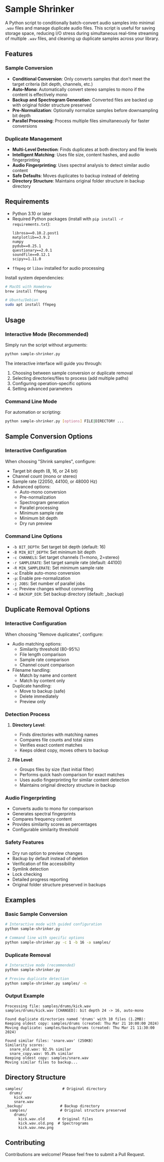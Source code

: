 # Sample Shrinker

A Python script to conditionally batch-convert audio samples into minimal `.wav` files and manage duplicate audio files. This script is useful for saving storage space, reducing I/O stress during simultaneous real-time streaming of multiple `.wav` files, and cleaning up duplicate samples across your library.

## Features

### Sample Conversion
- **Conditional Conversion**: Only converts samples that don't meet the target criteria (bit depth, channels, etc.)
- **Auto-Mono**: Automatically convert stereo samples to mono if the content is effectively mono
- **Backup and Spectrogram Generation**: Converted files are backed up with original folder structure preserved
- **Pre-Normalization**: Optionally normalize samples before downsampling bit depth
- **Parallel Processing**: Process multiple files simultaneously for faster conversions

### Duplicate Management
- **Multi-Level Detection**: Finds duplicates at both directory and file levels
- **Intelligent Matching**: Uses file size, content hashes, and audio fingerprinting
- **Audio Fingerprinting**: Uses spectral analysis to detect similar audio content
- **Safe Defaults**: Moves duplicates to backup instead of deleting
- **Directory Structure**: Maintains original folder structure in backup directory

## Requirements

- Python 3.10 or later
- Required Python packages (install with `pip install -r requirements.txt`):
  ```
  librosa==0.10.2.post1
  matplotlib==3.9.2
  numpy
  pydub==0.25.1
  questionary==2.0.1
  soundfile==0.12.1
  scipy>=1.11.0
  ```
- `ffmpeg` or `libav` installed for audio processing

Install system dependencies:
```bash
# MacOS with Homebrew
brew install ffmpeg

# Ubuntu/Debian
sudo apt install ffmpeg
```

## Usage

### Interactive Mode (Recommended)
Simply run the script without arguments:
```bash
python sample-shrinker.py
```

The interactive interface will guide you through:
1. Choosing between sample conversion or duplicate removal
2. Selecting directories/files to process (add multiple paths)
3. Configuring operation-specific options
4. Setting advanced parameters

### Command Line Mode
For automation or scripting:
```bash
python sample-shrinker.py [options] FILE|DIRECTORY ...
```

## Sample Conversion Options

### Interactive Configuration
When choosing "Shrink samples", configure:
- Target bit depth (8, 16, or 24 bit)
- Channel count (mono or stereo)
- Sample rate (22050, 44100, or 48000 Hz)
- Advanced options:
  - Auto-mono conversion
  - Pre-normalization
  - Spectrogram generation
  - Parallel processing
  - Minimum sample rate
  - Minimum bit depth
  - Dry run preview

### Command Line Options
- `-b BIT_DEPTH`: Set target bit depth (default: 16)
- `-B MIN_BIT_DEPTH`: Set minimum bit depth
- `-c CHANNELS`: Set target channels (1=mono, 2=stereo)
- `-r SAMPLERATE`: Set target sample rate (default: 44100)
- `-R MIN_SAMPLERATE`: Set minimum sample rate
- `-a`: Enable auto-mono conversion
- `-p`: Enable pre-normalization
- `-j JOBS`: Set number of parallel jobs
- `-n`: Preview changes without converting
- `-d BACKUP_DIR`: Set backup directory (default: _backup)

## Duplicate Removal Options

### Interactive Configuration
When choosing "Remove duplicates", configure:
- Audio matching options:
  - Similarity threshold (80-95%)
  - File length comparison
  - Sample rate comparison
  - Channel count comparison
- Filename handling:
  - Match by name and content
  - Match by content only
- Duplicate handling:
  - Move to backup (safe)
  - Delete immediately
  - Preview only

### Detection Process
1. **Directory Level**:
   - Finds directories with matching names
   - Compares file counts and total sizes
   - Verifies exact content matches
   - Keeps oldest copy, moves others to backup

2. **File Level**:
   - Groups files by size (fast initial filter)
   - Performs quick hash comparison for exact matches
   - Uses audio fingerprinting for similar content detection
   - Maintains original directory structure in backup

### Audio Fingerprinting
- Converts audio to mono for comparison
- Generates spectral fingerprints
- Compares frequency content
- Provides similarity scores as percentages
- Configurable similarity threshold

### Safety Features
- Dry run option to preview changes
- Backup by default instead of deletion
- Verification of file accessibility
- Symlink detection
- Lock checking
- Detailed progress reporting
- Original folder structure preserved in backups

## Examples

### Basic Sample Conversion
```bash
# Interactive mode with guided configuration
python sample-shrinker.py

# Command line with specific options
python sample-shrinker.py -c 1 -b 16 -a samples/
```

### Duplicate Removal
```bash
# Interactive mode (recommended)
python sample-shrinker.py

# Preview duplicate detection
python sample-shrinker.py samples/ -n
```

### Output Example
```
Processing file: samples/drums/kick.wav
samples/drums/kick.wav [CHANGED]: bit depth 24 -> 16, auto-mono

Found duplicate directories named 'drums' with 10 files (1.2MB):
Keeping oldest copy: samples/drums (created: Thu Mar 21 10:00:00 2024)
Moving duplicate: samples/backup/drums (created: Thu Mar 21 11:30:00 2024)

Found similar files: 'snare.wav' (250KB)
Similarity scores:
  snare_old.wav: 92.5% similar
  snare_copy.wav: 95.8% similar
Keeping oldest copy: samples/snare.wav
Moving similar files to backup...
```

## Directory Structure
```
samples/                  # Original directory
  drums/
    kick.wav
    snare.wav
_backup/                 # Backup directory
  samples/               # Original structure preserved
    drums/
      kick.wav.old      # Original files
      kick.wav.old.png  # Spectrograms
      kick.wav.new.png
```

## Contributing
Contributions are welcome! Please feel free to submit a Pull Request.
